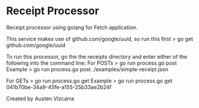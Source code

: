# Receipt Processor

Receipt processor using golang for Fetch application.

This service makes use of github.com/google/uuid, so run this first > go get github.com/google/uuid

To run this processor, go the the receipts directory and enter either of the following into the command line:
For POSTs > go run process.go post <relative path of json file to process> 
  Example > go run process.go post ./examples/simple-receipt.json

For GETs > go run process.go get <UUID>
  Example > go run process.go get 041b70be-34a9-45fe-a155-25b33ae2b24f

Created by Austen Vizcarra